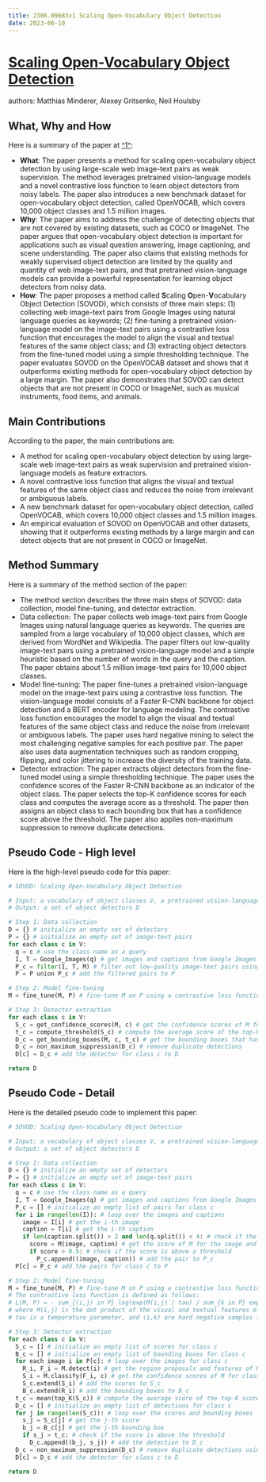 ```yaml
---
title: 2306.09683v1 Scaling Open-Vocabulary Object Detection
date: 2023-06-10
---
```


# [Scaling Open-Vocabulary Object Detection](http://arxiv.org/abs/2306.09683v1)

authors: Matthias Minderer, Alexey Gritsenko, Neil Houlsby


## What, Why and How

[1]: https://arxiv.org/pdf/2305.09683v1.pdf "arXiv:2305.09683v1 [physics.plasm-ph] 12 May 2023"
[2]: https://arxiv.org/pdf/2306.09683.pdf "arXiv:2306.09683v1 [cs.CV] 16 Jun 2023"
[3]: http://export.arxiv.org/abs/2306.09683 "[2306.09683] Scaling Open-Vocabulary Object Detection"

Here is a summary of the paper at [^1^][2]:

- **What**: The paper presents a method for scaling open-vocabulary object detection by using large-scale web image-text pairs as weak supervision. The method leverages pretrained vision-language models and a novel contrastive loss function to learn object detectors from noisy labels. The paper also introduces a new benchmark dataset for open-vocabulary object detection, called OpenVOCAB, which covers 10,000 object classes and 1.5 million images.
- **Why**: The paper aims to address the challenge of detecting objects that are not covered by existing datasets, such as COCO or ImageNet. The paper argues that open-vocabulary object detection is important for applications such as visual question answering, image captioning, and scene understanding. The paper also claims that existing methods for weakly supervised object detection are limited by the quality and quantity of web image-text pairs, and that pretrained vision-language models can provide a powerful representation for learning object detectors from noisy data.
- **How**: The paper proposes a method called **S**caling **O**pen-**V**ocabulary Object Detection (SOVOD), which consists of three main steps: (1) collecting web image-text pairs from Google Images using natural language queries as keywords; (2) fine-tuning a pretrained vision-language model on the image-text pairs using a contrastive loss function that encourages the model to align the visual and textual features of the same object class; and (3) extracting object detectors from the fine-tuned model using a simple thresholding technique. The paper evaluates SOVOD on the OpenVOCAB dataset and shows that it outperforms existing methods for open-vocabulary object detection by a large margin. The paper also demonstrates that SOVOD can detect objects that are not present in COCO or ImageNet, such as musical instruments, food items, and animals.


## Main Contributions

According to the paper, the main contributions are:

- A method for scaling open-vocabulary object detection by using large-scale web image-text pairs as weak supervision and pretrained vision-language models as feature extractors.
- A novel contrastive loss function that aligns the visual and textual features of the same object class and reduces the noise from irrelevant or ambiguous labels.
- A new benchmark dataset for open-vocabulary object detection, called OpenVOCAB, which covers 10,000 object classes and 1.5 million images.
- An empirical evaluation of SOVOD on OpenVOCAB and other datasets, showing that it outperforms existing methods by a large margin and can detect objects that are not present in COCO or ImageNet.


## Method Summary

Here is a summary of the method section of the paper:

- The method section describes the three main steps of SOVOD: data collection, model fine-tuning, and detector extraction.
- Data collection: The paper collects web image-text pairs from Google Images using natural language queries as keywords. The queries are sampled from a large vocabulary of 10,000 object classes, which are derived from WordNet and Wikipedia. The paper filters out low-quality image-text pairs using a pretrained vision-language model and a simple heuristic based on the number of words in the query and the caption. The paper obtains about 1.5 million image-text pairs for 10,000 object classes.
- Model fine-tuning: The paper fine-tunes a pretrained vision-language model on the image-text pairs using a contrastive loss function. The vision-language model consists of a Faster R-CNN backbone for object detection and a BERT encoder for language modeling. The contrastive loss function encourages the model to align the visual and textual features of the same object class and reduce the noise from irrelevant or ambiguous labels. The paper uses hard negative mining to select the most challenging negative samples for each positive pair. The paper also uses data augmentation techniques such as random cropping, flipping, and color jittering to increase the diversity of the training data.
- Detector extraction: The paper extracts object detectors from the fine-tuned model using a simple thresholding technique. The paper uses the confidence scores of the Faster R-CNN backbone as an indicator of the object class. The paper selects the top-K confidence scores for each class and computes the average score as a threshold. The paper then assigns an object class to each bounding box that has a confidence score above the threshold. The paper also applies non-maximum suppression to remove duplicate detections.


## Pseudo Code - High level

Here is the high-level pseudo code for this paper:

```python
# SOVOD: Scaling Open-Vocabulary Object Detection

# Input: a vocabulary of object classes V, a pretrained vision-language model M
# Output: a set of object detectors D

# Step 1: Data collection
D = {} # initialize an empty set of detectors
P = {} # initialize an empty set of image-text pairs
for each class c in V:
  q = c # use the class name as a query
  I, T = Google_Images(q) # get images and captions from Google Images
  P_c = filter(I, T, M) # filter out low-quality image-text pairs using M
  P = P union P_c # add the filtered pairs to P

# Step 2: Model fine-tuning
M = fine_tune(M, P) # fine-tune M on P using a contrastive loss function

# Step 3: Detector extraction
for each class c in V:
  S_c = get_confidence_scores(M, c) # get the confidence scores of M for class c
  t_c = compute_threshold(S_c) # compute the average score of the top-K scores as a threshold
  D_c = get_bounding_boxes(M, c, t_c) # get the bounding boxes that have a score above t_c
  D_c = non_maximum_suppression(D_c) # remove duplicate detections
  D[c] = D_c # add the detector for class c to D

return D
```


## Pseudo Code - Detail

Here is the detailed pseudo code to implement this paper:

```python
# SOVOD: Scaling Open-Vocabulary Object Detection

# Input: a vocabulary of object classes V, a pretrained vision-language model M
# Output: a set of object detectors D

# Step 1: Data collection
D = {} # initialize an empty set of detectors
P = {} # initialize an empty set of image-text pairs
for each class c in V:
  q = c # use the class name as a query
  I, T = Google_Images(q) # get images and captions from Google Images
  P_c = [] # initialize an empty list of pairs for class c
  for i in range(len(I)): # loop over the images and captions
    image = I[i] # get the i-th image
    caption = T[i] # get the i-th caption
    if len(caption.split()) > 2 and len(q.split()) < 4: # check if the caption and query are not too short or long
      score = M(image, caption) # get the score of M for the image and caption pair
      if score > 0.5: # check if the score is above a threshold
        P_c.append((image, caption)) # add the pair to P_c
  P[c] = P_c # add the pairs for class c to P

# Step 2: Model fine-tuning
M = fine_tune(M, P) # fine-tune M on P using a contrastive loss function
# The contrastive loss function is defined as follows:
# L(M, P) = - sum_{(i,j) in P} log(exp(M(i,j) / tau) / sum_{k in P} exp(M(i,k) / tau))
# where M(i,j) is the dot product of the visual and textual features of M for image i and caption j,
# tau is a temperature parameter, and (i,k) are hard negative samples for (i,j).

# Step 3: Detector extraction
for each class c in V:
  S_c = [] # initialize an empty list of scores for class c
  B_c = [] # initialize an empty list of bounding boxes for class c
  for each image i in P[c]: # loop over the images for class c
    R_i, F_i = M.detect(i) # get the region proposals and features of M for image i
    S_i = M.classify(F_i, c) # get the confidence scores of M for class c given the features F_i
    S_c.extend(S_i) # add the scores to S_c
    B_c.extend(R_i) # add the bounding boxes to B_c
  t_c = mean(top_K(S_c)) # compute the average score of the top-K scores as a threshold
  D_c = [] # initialize an empty list of detections for class c
  for j in range(len(S_c)): # loop over the scores and bounding boxes
    s_j = S_c[j] # get the j-th score
    b_j = B_c[j] # get the j-th bounding box
    if s_j > t_c: # check if the score is above the threshold
      D_c.append((b_j, s_j)) # add the detection to D_c
  D_c = non_maximum_suppression(D_c) # remove duplicate detections using intersection over union (IoU)
  D[c] = D_c # add the detector for class c to D

return D

```